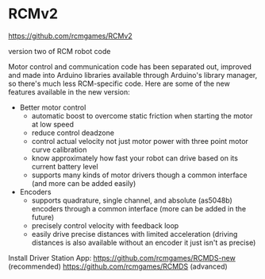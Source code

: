 # RCMv2

https://github.com/rcmgames/RCMv2

version two of RCM robot code

Motor control and communication code has been separated out, improved and made into Arduino libraries available through Arduino's library manager, so there's much less RCM-specific code.
Here are some of the new features available in the new version:
 - Better motor control
   - automatic boost to overcome static friction when starting the motor at low speed
   - reduce control deadzone
   - control actual velocity not just motor power with three point motor curve calibration
   - know approximately how fast your robot can drive based on its current battery level
   - supports many kinds of motor drivers though a common interface (and more can be added easily)
 - Encoders
   - supports quadrature, single channel, and absolute (as5048b) encoders through a common interface (more can be added in the future)
   - precisely control velocity with feedback loop
   - easily drive precise distances with limited acceleration (driving distances is also available without an encoder it just isn't as precise)

Install Driver Station App:
https://github.com/rcmgames/RCMDS-new (recommended)
https://github.com/rcmgames/RCMDS (advanced)
